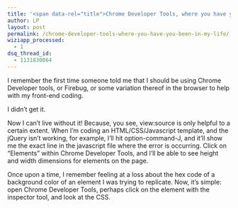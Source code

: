 ```yaml
---
title: '<span data-rel="title">Chrome Developer Tools, where you have you been in my life?</span>'
author: LP
layout: post
permalink: /chrome-developer-tools-where-you-have-you-been-in-my-life/
wiziapp_processed:
  - 1
dsq_thread_id:
  - 1131830064
---
```


<p>
  I remember the first time someone told me that I should be using Chrome Developer tools, or Firebug, or some variation thereof in the browser to help with my front-end coding.
</p>

<p>
  I didn&#8217;t get it.
</p>

<p>
  Now I can&#8217;t live without it! Because, you see, view:source is only helpful to a certain extent. When I&#8217;m coding an HTML/CSS/Javascript template, and the jQuery isn&#8217;t working, for example, I&#8217;ll hit option-command-J, and it&#8217;ll show me the exact line in the javascript file where the error is occurring. Click on &#8220;Elements&#8221; within Chrome Developer Tools, and I&#8217;ll be able to see height and width dimensions for elements on the page.
</p>

<p>
  Once upon a time, I remember feeling at a loss about the hex code of a background color of an element I was trying to replicate. Now, it&#8217;s simple: open Chrome Developer Tools, perhaps click on the element with the inspector tool, and look at the CSS.
</p>